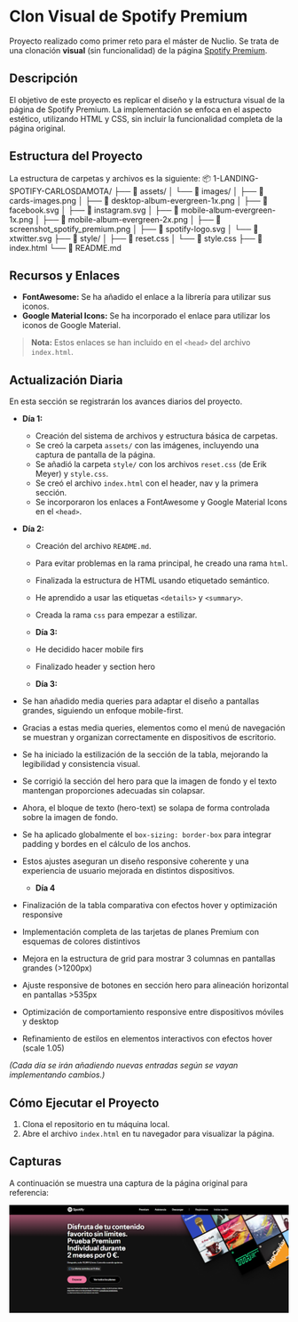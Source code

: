 # Clon Visual de Spotify Premium

Proyecto realizado como primer reto para el máster de Nuclio. Se trata de una clonación **visual** (sin funcionalidad) de la página [Spotify Premium](https://www.spotify.com/es/premium/).

## Descripción

El objetivo de este proyecto es replicar el diseño y la estructura visual de la página de Spotify Premium. La implementación se enfoca en el aspecto estético, utilizando HTML y CSS, sin incluir la funcionalidad completa de la página original.

## Estructura del Proyecto

La estructura de carpetas y archivos es la siguiente:
📦 1-LANDING-SPOTIFY-CARLOSDAMOTA/
├── 📂 assets/
│   └── 📂 images/
│       ├── 📄 cards-images.png
│       ├── 📄 desktop-album-evergreen-1x.png
│       ├── 📄 facebook.svg
│       ├── 📄 instagram.svg
│       ├── 📄 mobile-album-evergreen-1x.png
│       ├── 📄 mobile-album-evergreen-2x.png
│       ├── 📄 screenshot_spotify_premium.png
│       ├── 📄 spotify-logo.svg
│       └── 📄 xtwitter.svg
├── 📂 style/
│   ├── 📄 reset.css
│   └── 📄 style.css
├── 📄 index.html
└── 📄 README.md


## Recursos y Enlaces

- **FontAwesome:** Se ha añadido el enlace a la librería para utilizar sus iconos.
- **Google Material Icons:** Se ha incorporado el enlace para utilizar los iconos de Google Material.

> **Nota:** Estos enlaces se han incluido en el `<head>` del archivo `index.html`.

## Actualización Diaria

En esta sección se registrarán los avances diarios del proyecto.

- **Día 1:**  
  - Creación del sistema de archivos y estructura básica de carpetas.
  - Se creó la carpeta `assets/` con las imágenes, incluyendo una captura de pantalla de la página.
  - Se añadió la carpeta `style/` con los archivos `reset.css` (de Erik Meyer) y `style.css`.
  - Se creó el archivo `index.html` con el header, nav y la primera sección.
  - Se incorporaron los enlaces a FontAwesome y Google Material Icons en el `<head>`.

- **Día 2:**
  - Creación del archivo `README.md`.
  - Para evitar problemas en la rama principal, he creado una rama `html`.
  - Finalizada la estructura de HTML usando etiquetado semántico.
  - He aprendido a usar las etiquetas `<details>` y `<summary>`.
  - Creada la rama `css` para empezar a estilizar.

  - **Día 3:**
  - He decidido hacer mobile firs
  - Finalizado header y section hero
  
  - **Día 3:**
- Se han añadido media queries para adaptar el diseño a pantallas grandes, siguiendo un enfoque mobile-first.  
- Gracias a estas media queries, elementos como el menú de navegación se muestran y organizan correctamente en dispositivos de escritorio.  
- Se ha iniciado la estilización de la sección de la tabla, mejorando la legibilidad y consistencia visual.  
- Se corrigió la sección del hero para que la imagen de fondo y el texto mantengan proporciones adecuadas sin colapsar.  
- Ahora, el bloque de texto (hero-text) se solapa de forma controlada sobre la imagen de fondo.  
- Se ha aplicado globalmente el `box-sizing: border-box` para integrar padding y bordes en el cálculo de los anchos.  
- Estos ajustes aseguran un diseño responsive coherente y una experiencia de usuario mejorada en distintos dispositivos.  

  - **Día 4**
- Finalización de la tabla comparativa con efectos hover y optimización responsive
- Implementación completa de las tarjetas de planes Premium con esquemas de colores distintivos
- Mejora en la estructura de grid para mostrar 3 columnas en pantallas grandes (>1200px)
- Ajuste responsive de botones en sección hero para alineación horizontal en pantallas >535px
- Optimización de comportamiento responsive entre dispositivos móviles y desktop
- Refinamiento de estilos en elementos interactivos con efectos hover (scale 1.05)


*(Cada día se irán añadiendo nuevas entradas según se vayan implementando cambios.)*

## Cómo Ejecutar el Proyecto

1. Clona el repositorio en tu máquina local.
2. Abre el archivo `index.html` en tu navegador para visualizar la página.


## Capturas

A continuación se muestra una captura de la página original para referencia:

![Captura de la página Spotify Premium](./assets/images/screenshot_spotify_premium.png)